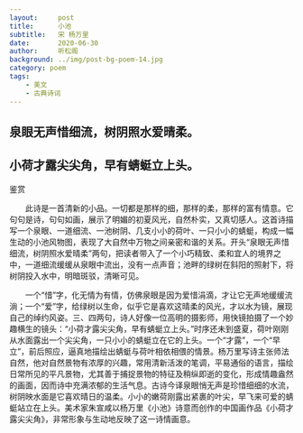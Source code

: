 ```yaml
---
layout:     post
title:      小池
subtitle:   宋 杨万里
date:       2020-06-30
author:     听松阁
background: ../img/post-bg-poem-14.jpg
category: poem
tags:
    - 美文
    - 古典诗词
---
```


## 泉眼无声惜细流，树阴照水爱晴柔。

## 小荷才露尖尖角，早有蜻蜓立上头。





鉴赏



　　此诗是一首清新的小品。一切都是那样的细，那样的柔，那样的富有情意。它句句是诗，句句如画，展示了明媚的初夏风光，自然朴实，又真切感人。这首诗描写一个泉眼、一道细流、一池树阴、几支小小的荷叶、一只小小的蜻蜓，构成一幅生动的小池风物图，表现了大自然中万物之间亲密和谐的关系。开头“泉眼无声惜细流，树阴照水爱晴柔”两句，把读者带入了一个小巧精致、柔和宜人的境界之中，一道细流缓缓从泉眼中流出，没有一点声音；池畔的绿树在斜阳的照射下，将树阴投入水中，明暗斑驳，清晰可见。



　　一个“惜”字，化无情为有情，仿佛泉眼是因为爱惜涓滴，才让它无声地缓缓流淌；一个“爱”字，给绿树以生命，似乎它是喜欢这晴柔的风光，才以水为镜，展现自己的绰约风姿。三、四两句，诗人好像一位高明的摄影师，用快镜拍摄了一个妙趣横生的镜头：“小荷才露尖尖角，早有蜻蜓立上头。”时序还未到盛夏，荷叶刚刚从水面露出一个尖尖角，一只小小的蜻蜓立在它的上头。一个“才露”，一个“早立”，前后照应，逼真地描绘出蜻蜓与荷叶相依相偎的情景。杨万里写诗主张师法自然，他对自然景物有浓厚的兴趣，常用清新活泼的笔调，平易通俗的语言，描绘日常所见的平凡景物，尤其善于捕捉景物的特征及稍纵即逝的变化，形成情趣盎然的画面，因而诗中充满浓郁的生活气息。古诗今译泉眼悄无声是珍惜细细的水流，树阴映水面是它喜欢晴日的温柔。小小的嫩荷刚露出紧裹的叶尖，早飞来可爱的蜻蜓站立在上头。美术家朱宣咸以杨万里《小池》诗意而创作的中国画作品《小荷才露尖尖角》，非常形象与生动地反映了这一诗情画意。
